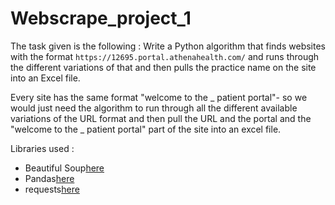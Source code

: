 # Webscrape_project_1

The task given is the following : 
Write a Python algorithm that finds websites with the format `https://12695.portal.athenahealth.com/` and runs through the different variations of that and then pulls the practice name on the site into an Excel file.

Every site has the same format "welcome to the _ patient portal"- so we would just need the algorithm to run through all the different available variations of the URL format and then pull the URL and the portal and the "welcome to the _ patient portal" part of the site into an excel file.

Libraries used :
- Beautiful Soup[here](https://pypi.org/project/beautifulsoup4/)
- Pandas[here](https://pandas.pydata.org/)
- requests[here](https://pypi.org/project/requests/)
